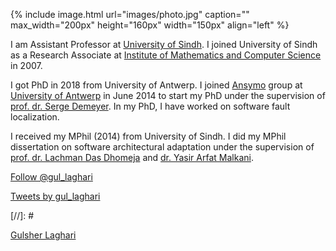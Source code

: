 {% include image.html url="images/photo.jpg" caption="" max_width="200px" height="160px" width="150px" align="left" %}

I am Assistant Professor at [University of Sindh](http://usindh.edu.pk). I joined University of Sindh as a Research Associate at [Institute of Mathematics and Computer Science](http://imcs.usindh.edu.pk/gulsher-laghari/) in 2007.

I got PhD in 2018 from University of Antwerp.
I joined [Ansymo](https://www.uantwerpen.be/en/rg/ansymo/) group at [University of Antwerp](https://www.uantwerpen.be/nl/personeel/gulsher-laghari/) in June 2014 to start my PhD under the supervision of [prof. dr. Serge Demeyer](http://win.ua.ac.be/~sdemey/). In my PhD, I have worked on software fault localization.

I received my MPhil (2014) from University of Sindh. I did my MPhil dissertation on software architectural adaptation under the supervision of [prof. dr. Lachman Das Dhomeja](http://iict.usindh.edu.pk/iict-faculty/teachers-detail/23) and [dr. Yasir Arfat Malkani](http://usindh.edu.pk/yasir.malkani/).

<div>
<a href="https://twitter.com/gul_laghari?ref_src=twsrc%5Etfw" class="twitter-follow-button" data-size="small">Follow @gul_laghari</a>

<a class="twitter-timeline" data-width="40em" data-height="60em" data-theme="light" data-link-color="$url-color" href="https://twitter.com/gul_laghari">Tweets by gul_laghari</a>
</div>

<script async src="//platform.twitter.com/widgets.js" charset="utf-8"></script>

[//]: # <div class="LI-profile-badge"  data-version="v1" data-size="large" data-locale="en_US" data-type="vertical" data-theme="light" data-vanity="gulsher-laghari-7746b615"><a class="LI-simple-link" href='https://pk.linkedin.com/in/gulsher-laghari-7746b615?trk=profile-badge'>Gulsher Laghari</a></div>

